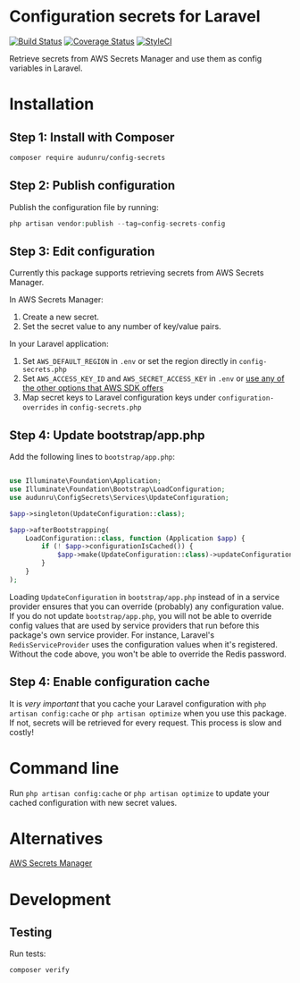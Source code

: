 # Configuration secrets for Laravel

[![Build Status](https://app.travis-ci.com/audunru/config-secrets.svg?branch=master)](https://app.travis-ci.com/audunru/config-secrets)
[![Coverage Status](https://coveralls.io/repos/github/audunru/config-secrets/badge.svg?branch=master)](https://coveralls.io/github/audunru/config-secrets?branch=master)
[![StyleCI](https://github.styleci.io/repos/415400658/shield?branch=master)](https://github.styleci.io/repos/415400658)

Retrieve secrets from AWS Secrets Manager and use them as config variables in Laravel.

# Installation

## Step 1: Install with Composer

```bash
composer require audunru/config-secrets
```

## Step 2: Publish configuration

Publish the configuration file by running:

```php
php artisan vendor:publish --tag=config-secrets-config
```

## Step 3: Edit configuration

Currently this package supports retrieving secrets from AWS Secrets Manager.

In AWS Secrets Manager:

1. Create a new secret.
2. Set the secret value to any number of key/value pairs.

In your Laravel application:

1. Set `AWS_DEFAULT_REGION` in `.env` or set the region directly in `config-secrets.php`
2. Set `AWS_ACCESS_KEY_ID` and `AWS_SECRET_ACCESS_KEY` in `.env` or [use any of the other options that AWS SDK offers](https://docs.aws.amazon.com/sdk-for-php/v3/developer-guide/guide_credentials.html)
3. Map secret keys to Laravel configuration keys under `configuration-overrides` in `config-secrets.php`

## Step 4: Update bootstrap/app.php

Add the following lines to `bootstrap/app.php`:

```php

use Illuminate\Foundation\Application;
use Illuminate\Foundation\Bootstrap\LoadConfiguration;
use audunru\ConfigSecrets\Services\UpdateConfiguration;

$app->singleton(UpdateConfiguration::class);

$app->afterBootstrapping(
    LoadConfiguration::class, function (Application $app) {
        if (! $app->configurationIsCached()) {
            $app->make(UpdateConfiguration::class)->updateConfiguration();
        }
    }
);
```

Loading `UpdateConfiguration` in `bootstrap/app.php` instead of in a service provider ensures that you can override (probably) any configuration value. If you do not update `bootstrap/app.php`, you will not be able to override config values that are used by service providers that run before this package's own service provider. For instance, Laravel's `RedisServiceProvider` uses the configuration values when it's registered. Without the code above, you won't be able to override the Redis password.

## Step 4: Enable configuration cache

It is _very important_ that you cache your Laravel configuration with `php artisan config:cache` or `php artisan optimize` when you use this package. If not, secrets will be retrieved for every request. This process is slow and costly!

# Command line

Run `php artisan config:cache` or `php artisan optimize` to update your cached configuration with new secret values.

# Alternatives

[AWS Secrets Manager](https://github.com/TappNetwork/laravel-aws-secrets-manager)

# Development

## Testing

Run tests:

```bash
composer verify
```
